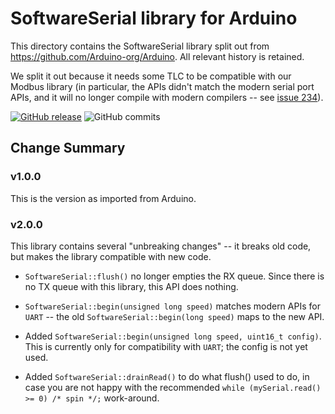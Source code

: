 # SoftwareSerial library for Arduino

This directory contains the SoftwareSerial library split out from https://github.com/Arduino-org/Arduino. All relevant history is retained.

We split it out because it needs some TLC to be compatible with our Modbus library (in particular, the APIs didn't match the modern serial port APIs, and it will no longer compile with modern compilers -- see [issue 234](https://github.com/arduino/ArduinoCore-samd/issues/234)).

[![GitHub release](https://img.shields.io/github/release/mcci-catena/SoftwareSerial/all.svg)](https://github.com/mcci-catena/SoftwareSerial/releases/latest) ![GitHub commits](https://img.shields.io/github/commits-since/mcci-catena/SoftwareSerial/latest.svg)

## Change Summary

### v1.0.0

This is the version as imported from Arduino.

### v2.0.0

This library contains several "unbreaking changes" -- it breaks old code, but makes the library compatible with new code.

- `SoftwareSerial::flush()` no longer empties the RX queue. Since there is no TX queue with this library, this API does nothing.

- `SoftwareSerial::begin(unsigned long speed)` matches modern APIs for `UART` -- the old `SoftwareSerial::begin(long speed)` maps to the new API.

- Added `SoftwareSerial::begin(unsigned long speed, uint16_t config)`. This is currently only for compatibility with `UART`; the config is not yet used.

- Added `SoftwareSerial::drainRead()` to do what flush() used to do, in case you are not happy with the recommended `while (mySerial.read() >= 0) /* spin */;` work-around.
